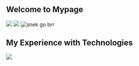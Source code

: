 ## Welcome to Mypage

![](http://github-profile-summary-cards.vercel.app/api/cards/stats?username=fewlio-LLUNA&theme=dark)
![](http://github-profile-summary-cards.vercel.app/api/cards/repos-per-language?username=fewlio-LLUNA&theme=dark)
![snek go brr](https://raw.githubusercontent.com/fewlio-LLUNA/fewlio-LLUNA/snek/snek-dark.svg#gh-dark-mode-only)

## My Experience with Technologies
![](https://skillicons.dev/icons?i=html,css,js,react,java,nodejs,python,md,php,mysql,ubuntu,windows,raspberrypi,docker,blender,figma) <br/><br/>
